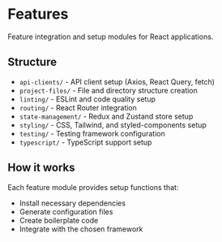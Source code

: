 # Features

Feature integration and setup modules for React applications.

## Structure

- `api-clients/` - API client setup (Axios, React Query, fetch)
- `project-files/` - File and directory structure creation
- `linting/` - ESLint and code quality setup
- `routing/` - React Router integration
- `state-management/` - Redux and Zustand store setup
- `styling/` - CSS, Tailwind, and styled-components setup
- `testing/` - Testing framework configuration
- `typescript/` - TypeScript support setup

## How it works

Each feature module provides setup functions that:

- Install necessary dependencies
- Generate configuration files
- Create boilerplate code
- Integrate with the chosen framework
